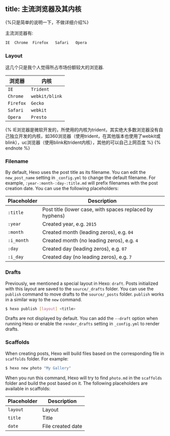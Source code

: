 title: 主流浏览器及其内核
---

{%只是简单的说明一下，不做详细介绍%}

主流浏览器有:

``` bash
IE  Chrome  Firefox   Safari   Opera 
```


### Layout

这几个只是我个人觉得所占市场份额较大的浏览器.

浏览器 | 内核
--- | ---
`IE` | `Trident`
`Chrome` | `webkit/blink`
`Firefox` | `Gecko`
`Safari` | `webkit`
`Opera` | `Presto`

{% IE浏览器是微软开发的，所使用的内核为trident，其实绝大多数浏览器没有自己独立开发的内核，如360浏览器（使用trident，在其他版本也使用了webkit或blink），uc浏览器（使用blink和trident内核），其他的可以自己上网百度 %}
{% endnote %}

### Filename

By default, Hexo uses the post title as its filename. You can edit the `new_post_name` setting in `_config.yml` to change the default filename. For example, `:year-:month-:day-:title.md` will prefix filenames with the post creation date. You can use the following placeholders:

Placeholder | Description
--- | ---
`:title` | Post title (lower case, with spaces replaced by hyphens)
`:year` | Created year, e.g. `2015`
`:month` | Created month (leading zeros), e.g. `04`
`:i_month` | Created month (no leading zeros), e.g. `4`
`:day` | Created day (leading zeros), e.g. `07`
`:i_day` | Created day (no leading zeros), e.g. `7`

### Drafts

Previously, we mentioned a special layout in Hexo: `draft`. Posts initialized with this layout are saved to the `source/_drafts` folder. You can use the `publish` command to move drafts to the `source/_posts` folder. `publish` works in a similar way to the `new` command.

``` bash
$ hexo publish [layout] <title>
```

Drafts are not displayed by default. You can add the `--draft` option when running Hexo or enable the `render_drafts` setting in `_config.yml` to render drafts.

### Scaffolds

When creating posts, Hexo will build files based on the corresponding file in `scaffolds` folder. For example:

``` bash
$ hexo new photo "My Gallery"
```

When you run this command, Hexo will try to find `photo.md` in the `scaffolds` folder and build the post based on it. The following placeholders are available in scaffolds:

Placeholder | Description
--- | ---
`layout` | Layout
`title` | Title
`date` | File created date
